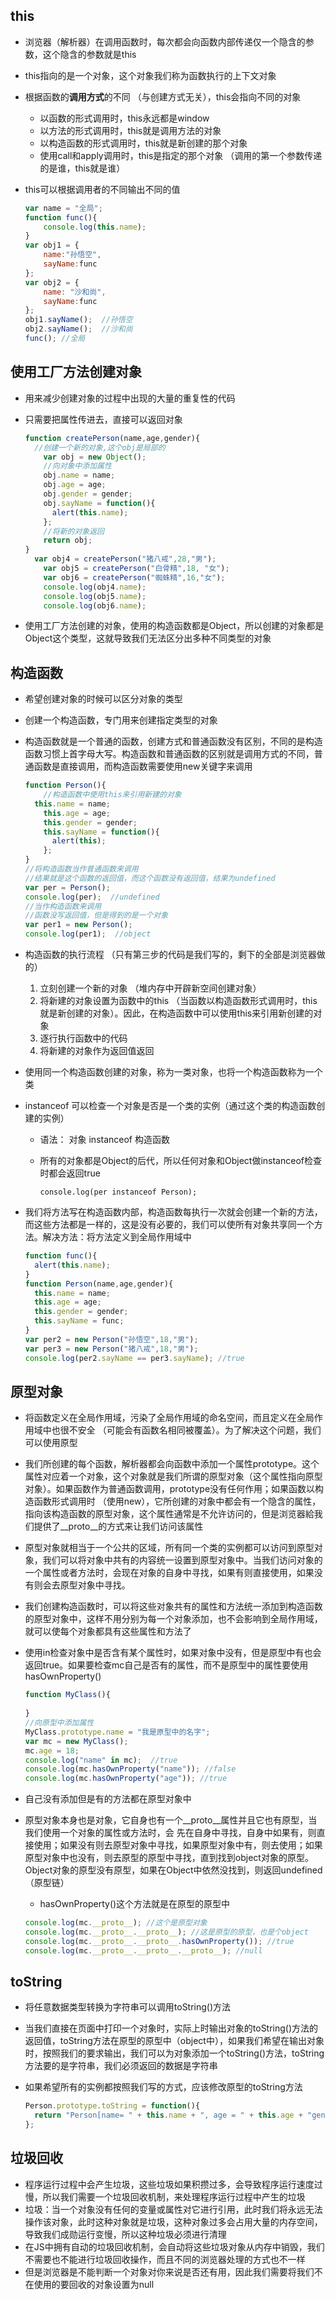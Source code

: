 ## this

- 浏览器（解析器）在调用函数时，每次都会向函数内部传递仅一个隐含的参数，这个隐含的参数就是this

- this指向的是一个对象，这个对象我们称为函数执行的上下文对象

- 根据函数的**调用方式**的不同 （与创建方式无关），this会指向不同的对象

  - 以函数的形式调用时，this永远都是window
  - 以方法的形式调用时，this就是调用方法的对象
  - 以构造函数的形式调用时，this就是新创建的那个对象
  - 使用call和apply调用时，this是指定的那个对象 （调用的第一个参数传递的是谁，this就是谁）

- this可以根据调用者的不同输出不同的值

  ```javascript
  var name = "全局";
  function func(){
      console.log(this.name);
  }
  var obj1 = {
      name:"孙悟空",
      sayName:func
  };
  var obj2 = {
      name: "沙和尚",
      sayName:func
  };
  obj1.sayName();  //孙悟空
  obj2.sayName();  //沙和尚
  func(); //全局
  ```

## 使用工厂方法创建对象

- 用来减少创建对象的过程中出现的大量的重复性的代码

- 只需要把属性传进去，直接可以返回对象

  ```javascript
  function createPerson(name,age,gender){
  	//创建一个新的对象,这个obj是局部的
      var obj = new Object();
      //向对象中添加属性
      obj.name = name;
      obj.age = age;
      obj.gender = gender;
      obj.sayName = function(){
      	alert(this.name);
      };
      //将新的对象返回
      return obj;
  }
  	var obj4 = createPerson("猪八戒",28,"男");
      var obj5 = createPerson("白骨精",18, "女");
      var obj6 = createPerson("蜘蛛精",16,"女");
      console.log(obj4.name);
      console.log(obj5.name);
      console.log(obj6.name);
  ```

- 使用工厂方法创建的对象，使用的构造函数都是Object，所以创建的对象都是Object这个类型，这就导致我们无法区分出多种不同类型的对象

## 构造函数

- 希望创建对象的时候可以区分对象的类型

- 创建一个构造函数，专门用来创建指定类型的对象

- 构造函数就是一个普通的函数，创建方式和普通函数没有区别，不同的是构造函数习惯上首字母大写。构造函数和普通函数的区别就是调用方式的不同，普通函数是直接调用，而构造函数需要使用new关键字来调用

  ```javascript
  function Person(){
      //构造函数中使用this来引用新建的对象
  	this.name = name;
      this.age = age;
      this.gender = gender;
      this.sayName = function(){
      	alert(this);
      };
  }
  //将构造函数当作普通函数来调用
  //结果就是这个函数的返回值，而这个函数没有返回值，结果为undefined
  var per = Person();
  console.log(per);  //undefined
  //当作构造函数来调用
  //函数没写返回值，但是得到的是一个对象
  var per1 = new Person();
  console.log(per1);  //object
  ```

- 构造函数的执行流程 （只有第三步的代码是我们写的，剩下的全部是浏览器做的）

  1. 立刻创建一个新的对象 （堆内存中开辟新空间创建对象）
  2. 将新建的对象设置为函数中的this （当函数以构造函数形式调用时，this就是新创建的对象）。因此，在构造函数中可以使用this来引用新创建的对象
  3. 逐行执行函数中的代码
  4. 将新建的对象作为返回值返回

- 使用同一个构造函数创建的对象，称为一类对象，也将一个构造函数称为一个类

- instanceof 可以检查一个对象是否是一个类的实例（通过这个类的构造函数创建的实例）

  - 语法： 对象 instanceof 构造函数

  - 所有的对象都是Object的后代，所以任何对象和Object做instanceof检查时都会返回true

    ```
    console.log(per instanceof Person);
    ```


- 我们将方法写在构造函数内部，构造函数每执行一次就会创建一个新的方法，而这些方法都是一样的，这是没有必要的，我们可以使所有对象共享同一个方法。解决方法：将方法定义到全局作用域中

  ```javascript
  function func(){
    alert(this.name);
  }
  function Person(name,age,gender){
  	this.name = name;
    this.age = age;
    this.gender = gender;
    this.sayName = func;
  }
  var per2 = new Person("孙悟空",18,"男");
  var per3 = new Person("猪八戒",18,"男");
  console.log(per2.sayName == per3.sayName); //true
  ```

## 原型对象

- 将函数定义在全局作用域，污染了全局作用域的命名空间，而且定义在全局作用域中也很不安全 （可能会有函数名相同被覆盖）。为了解决这个问题，我们可以使用原型
- 我们所创建的每个函数，解析器都会向函数中添加一个属性prototype。这个属性对应着一个对象，这个对象就是我们所谓的原型对象（这个属性指向原型对象）。如果函数作为普通函数调用，prototype没有任何作用；如果函数以构造函数形式调用时 （使用new），它所创建的对象中都会有一个隐含的属性，指向该构造函数的原型对象，这个属性通常是不允许访问的，但是浏览器給我们提供了\_\_proto_\_的方式来让我们访问该属性

- 原型对象就相当于一个公共的区域，所有同一个类的实例都可以访问到原型对象，我们可以将对象中共有的内容统一设置到原型对象中。当我们访问对象的一个属性或者方法时，会现在对象的自身中寻找，如果有则直接使用，如果没有则会去原型对象中寻找。

- 我们创建构造函数时，可以将这些对象共有的属性和方法统一添加到构造函数的原型对象中，这样不用分别为每一个对象添加，也不会影响到全局作用域，就可以使每个对象都具有这些属性和方法了

- 使用in检查对象中是否含有某个属性时，如果对象中没有，但是原型中有也会返回true。如果要检查mc自己是否有的属性，而不是原型中的属性要使用hasOwnProperty() 

  ```javascript
  function MyClass(){
      
  }
  //向原型中添加属性
  MyClass.prototype.name = "我是原型中的名字";
  var mc = new MyClass();
  mc.age = 18;
  console.log("name" in mc);  //true
  console.log(mc.hasOwnProperty("name")); //false
  console.log(mc.hasOwnProperty("age")); //true
  ```

- 自己没有添加但是有的方法都在原型对象中

- 原型对象本身也是对象，它自身也有一个\_\_proto\_\_属性并且它也有原型，当我们使用一个对象的属性或方法时，会 先在自身中寻找，自身中如果有，则直接使用；如果没有则去原型对象中寻找，如果原型对象中有，则去使用；如果原型对象中也没有，则去原型的原型中寻找，直到找到object对象的原型。Object对象的原型没有原型，如果在Object中依然没找到，则返回undefined （原型链）

  - hasOwnProperty()这个方法就是在原型的原型中

  ```javascript
  console.log(mc.__proto__); //这个是原型对象
  console.log(mc.__proto__.__proto__); //这是原型的原型，也是个object
  console.log(mc.__proto__.__proto__.hasOwnProperty()); //true
  console.log(mc.__proto__.__proto__.__proto__); //null 
  ```

## toString

- 将任意数据类型转换为字符串可以调用toString()方法

- 当我们直接在页面中打印一个对象时，实际上时输出对象的toString()方法的返回值，toString方法在原型的原型中（object中），如果我们希望在输出对象时，按照我们的要求输出，我们可以为对象添加一个toString()方法，toString方法要的是字符串，我们必须返回的数据是字符串

- 如果希望所有的实例都按照我们写的方式，应该修改原型的toString方法

  ```javascript
  Person.prototype.toString = function(){
  	return "Person[name= " + this.name + ", age = " + this.age + "gender = " + this.gender + "] ";
  };
  ```

## 垃圾回收

- 程序运行过程中会产生垃圾，这些垃圾如果积攒过多，会导致程序运行速度过慢，所以我们需要一个垃圾回收机制，来处理程序运行过程中产生的垃圾
- 垃圾：当一个对象没有任何的变量或属性对它进行引用，此时我们将永远无法操作该对象，此时这种对象就是垃圾，这种对象过多会占用大量的内存空间，导致我们成勋运行变慢，所以这种垃圾必须进行清理
- 在JS中拥有自动的垃圾回收机制，会自动将这些垃圾对象从内存中销毁，我们不需要也不能进行垃圾回收操作，而且不同的浏览器处理的方式也不一样
- 但是浏览器是不能判断一个对象对你来说是否还有用，因此我们需要将我们不在使用的要回收的对象设置为null

